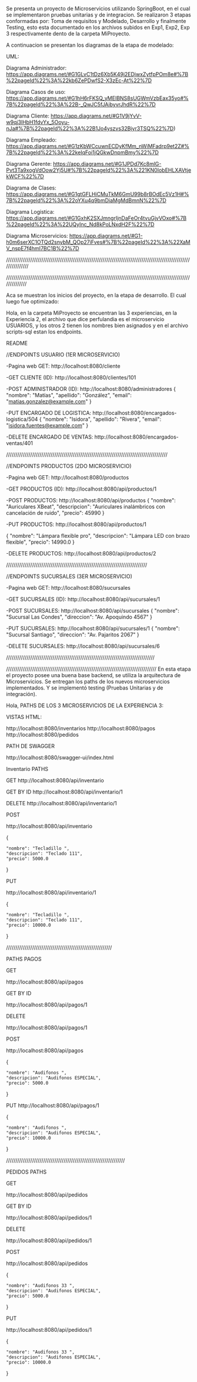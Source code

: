 Se presenta un proyecto de Microservicios utilizando SpringBoot, en el cual se implementaron pruebas unitarias y de integracion.
Se realizaron 3 etapas conformadas por: Toma de requisitos y Modelado, Desarrollo y finalmente Testing, esto esta documentado en los archivos subidos en Exp1, Exp2, Exp 3 respectivamente dento de la carpeta MiProyecto.


A continuacion se presentan los diagramas de la etapa de modelado: 

UML:

Diagrama Administrador: https://app.diagrams.net/#G1GLvC1tDz6Xb5K49j2EDjwxZytfpPOm8e#%7B%22pageId%22%3A%22kb6ZePDwfS2-X3zEc-At%22%7D

Diagrama Casos de uso: https://app.diagrams.net/#G1hH6rFKSQ_yMEIBNS8sUGWmVzbEax35yo#%7B%22pageId%22%3A%22B-_QwJC5fJAibyvrJhdR%22%7D

Diagrama Cliente: https://app.diagrams.net/#G1V9jYvV-w9qj3lHbH1fdvYx_5Ooyu-nJa#%7B%22pageId%22%3A%22B1Jo4yszvs32Bjyr3TSQ%22%7D)

Diagrama Empleado: https://app.diagrams.net/#G1zKbWCcuwnECDyKfMm_nWiMFadrp9et2Z#%7B%22pageId%22%3A%22keIqFoi1jQGkwDnpmBmy%22%7D

Diagrama Gerente: https://app.diagrams.net/#G1JPDd7Kc8mlG-Pvt3Ta9xogVdOow2Yj5U#%7B%22pageId%22%3A%221KN0IobEHLXAVtjekWCF%22%7D

Diagrama de Clases: https://app.diagrams.net/#G1gtGFLHiCMuTkM6GmU99b8rBOdEc5Vz1H#%7B%22pageId%22%3A%22oYXu4q9bmDiaMgMdBmnN%22%7D

Diagrama Logistica: https://app.diagrams.net/#G1GxhK2SXJmngrIjnDaFeOr4tvuGjvVOxo#%7B%22pageId%22%3A%22UQyInc_Nd8kPoLNxdH2F%22%7D

Diagrama Microservicios: https://app.diagrams.net/#G1-h0m6serXC1OTQd2snybM_QOp27iFves#%7B%22pageId%22%3A%22XaMV_nspE7f4hmI7BC1B%22%7D

///////////////////////////////////////////////////////////////////////////////////////////////////////////////

//////////////////////////////////////////////////////////////////////////////////////////////////////////////

Aca se muestran los inicios del proyecto, en la etapa de desarrollo. El cual luego fue optimizado:

Hola, en la carpeta MiProyecto se encuentran las 3 experiencias, en la Experiencia 2, el archivo que dice perfulandia es el microservicio USUARIOS, y los otros 2 tienen los nombres bien asignados y en el archivo scripts-sql estan los endpoints.

README

//ENDPOINTS USUARIO (1ER MICROSERVICIO)

-Pagina web GET: http://localhost:8080/cliente

-GET CLIENTE (ID): http://localhost:8080/clientes/101

-POST ADMINISTRADOR (ID): http://localhost:8080/administradores { "nombre": "Matías", "apellido": "González", "email": "matias.gonzalez@example.com" }

-PUT ENCARGADO DE LOGISTICA: http://localhost:8080/encargados-logistica/504 { "nombre": "Isidora", "apellido": "Rivera", "email": "isidora.fuentes@example.com" }

-DELETE ENCARGADO DE VENTAS: http://localhost:8080/encargados-ventas/401

///////////////////////////////////////////////////////////////////////////////////////

//ENDPOINTS PRODUCTOS (2DO MICROSERVICIO)

-Pagina web GET: http://localhost:8080/productos

-GET PRODUCTOS (ID): http://localhost:8080/api/productos/1

-POST PRODUCTOS: http://localhost:8080/api/productos { "nombre": "Auriculares XBeat", "descripcion": "Auriculares inalámbricos con cancelación de ruido", "precio": 45990 }

-PUT PRODUCTOS: http://localhost:8080/api/productos/1

{ "nombre": "Lámpara flexible pro", "descripcion": "Lámpara LED con brazo flexible", "precio": 14990.0 }

-DELETE PRODUCTOS: http://localhost:8080/api/productos/2

////////////////////////////////////////////////////////////////////////////

//ENDPOINTS SUCURSALES (3ER MICROSERVICIO)

-Pagina web GET: http://localhost:8080/sucursales

-GET SUCURSALES (ID): http://localhost:8080/api/sucursales/1

-POST SUCURSALES: http://localhost:8080/api/sucursales { "nombre": "Sucursal Las Condes", "direccion": "Av. Apoquindo 4567" }

-PUT SUCURSALES: http://localhost:8080/api/sucursales/1 { "nombre": "Sucursal Santiago", "direccion": "Av. Pajaritos 2067" }

-DELETE SUCURSALES: http://localhost:8080/api/sucursales/6

////////////////////////////////////////////////////////////////////////////////

/////////////////////////////////////////////////////////////////////////////////
En esta etapa el proyecto posee una buena base backend, se utiliza la arquitectura de Microservicios. Se entregan los paths de los nuevos microservicios implementados. 
Y se implementó testing (Pruebas Unitarias y de integración).

Hola, PATHS DE LOS 3 MICROSERVICIOS DE LA EXPERIENCIA 3:

VISTAS HTML:

http://localhost:8080/inventarios
http://localhost:8080/pagos
http://localhost:8080/pedidos



PATH DE SWAGGER

http://localhost:8080/swagger-ui/index.html


Inventario PATHS


GET 
http://localhost:8080/api/inventario

GET BY ID
http://localhost:8080/api/inventario/1

DELETE 
http://localhost:8080/api/inventario/1

POST

http://localhost:8080/api/inventario

{
   
    "nombre": "Tecladillo ",
    "descripcion": "Teclado 111",
    "precio": 5000.0
}


PUT

http://localhost:8080/api/inventario/1

{
   
    "nombre": "Tecladillo ",
    "descripcion": "Teclado 111",
    "precio": 10000.0
}




/////////////////////////////////////////////////////////			

PATHS PAGOS

GET

http://localhost:8080/api/pagos



GET BY ID

http://localhost:8080/api/pagos/1

DELETE

http://localhost:8080/api/pagos/1


POST

http://localhost:8080/api/pagos

{
   
    "nombre": "Audifonos ",
    "descripcion": "Audifonos ESPECIAL",
    "precio": 5000.0
}


PUT
http://localhost:8080/api/pagos/1

{
   
    "nombre": "Audifonos ",
    "descripcion": "Audifonos ESPECIAL",
    "precio": 10000.0
}

////////////////////////////////////////////////////////////////

PEDIDOS PATHS

GET 

http://localhost:8080/api/pedidos

GET BY ID

http://localhost:8080/api/pedidos/1

DELETE

http://localhost:8080/api/pedidos/1

POST 

http://localhost:8080/api/pedidos

{
   
    "nombre": "Audifonos 33 ",
    "descripcion": "Audifonos ESPECIAL",
    "precio": 5000.0
}

PUT

http://localhost:8080/api/pedidos/1


{
   
    "nombre": "Audifonos 33 ",
    "descripcion": "Audifonos ESPECIAL",
    "precio": 10000.0
}

